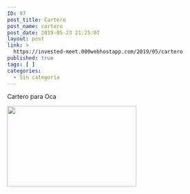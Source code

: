 ```yaml
---
ID: 97
post_title: Cartero
post_name: cartero
post_date: 2019-05-23 21:25:07
layout: post
link: >
  https://invested-meet.000webhostapp.com/2019/05/cartero
published: true
tags: [ ]
categories:
  - Sin categoría
---
```

Cartero para Oca

<img src="https://invested-meet.000webhostapp.com/wp-content/uploads/2019/05/Adobe_Post_20190512_205552.png" width="300" height="188" class="aligncenter size-medium wp-image-53">